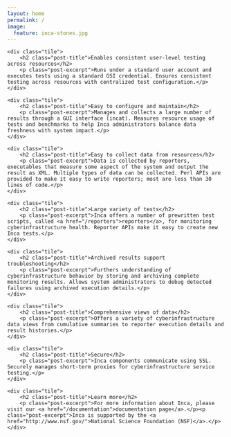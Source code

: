 ```yaml
---
layout: home
permalink: /
image:
  feature: inca-stones.jpg
---
```


<div class="tiles">

	<div class="tile">
		<h2 class="post-title">Enables consistent user-level testing across resources</h2>
		<p class="post-excerpt">Runs under a standard user account and executes tests using a standard GSI credential. Ensures consistent testing across resources with centralized test configuration.</p>
	</div>

	<div class="tile">
		<h2 class="post-title">Easy to configure and maintain</h2>
		<p class="post-excerpt">Manages and collects a large number of results through a GUI interface (incat). Measures resource usage of tests and benchmarks to help Inca administrators balance data freshness with system impact.</p>
	</div>

	<div class="tile">
		<h2 class="post-title">Easy to collect data from resources</h2>
		<p class="post-excerpt">Data is collected by reporters, executables that measure some aspect of the system and output the result as XML. Multiple types of data can be collected. Perl APIs are provided to make it easy to write reporters; most are less than 30 lines of code.</p>
	</div>

	<div class="tile">
		<h2 class="post-title">Large variety of tests</h2>
		<p class="post-excerpt">Inca offers a number of prewritten test scripts, called <a href="/reporters">reporters</a>, for monitoring cyberinfrastructure health. Reporter APIs make it easy to create new Inca tests.</p>
	</div>

	<div class="tile">
		<h2 class="post-title">Archived results support troubleshooting</h2>
		<p class="post-excerpt">Furthers understanding of cyberinfrastructure behavior by storing and archiving complete monitoring results. Allows system administrators to debug detected failures using archived execution details.</p>
	</div>

	<div class="tile">
		<h2 class="post-title">Comprehensive views of data</h2>
		<p class="post-excerpt">Offers a variety of cyberinfrastructure data views from cumulative summaries to reporter execution details and result histories.</p>
	</div>

	<div class="tile">
		<h2 class="post-title">Secure</h2>
		<p class="post-excerpt">Inca components communicate using SSL. Securely manages short-term proxies for cyberinfrastructure service testing.</p>
	</div>

	<div class="tile">
		<h2 class="post-title">Learn more</h2>
		<p class="post-excerpt">For more information about Inca, please visit our <a href="/documentation">documentation page</a>.</p><p class="post-excerpt">Inca is supported by the <a href="http://www.nsf.gov/">National Science Foundation (NSF)</a>.</p>
	</div>
</div>
